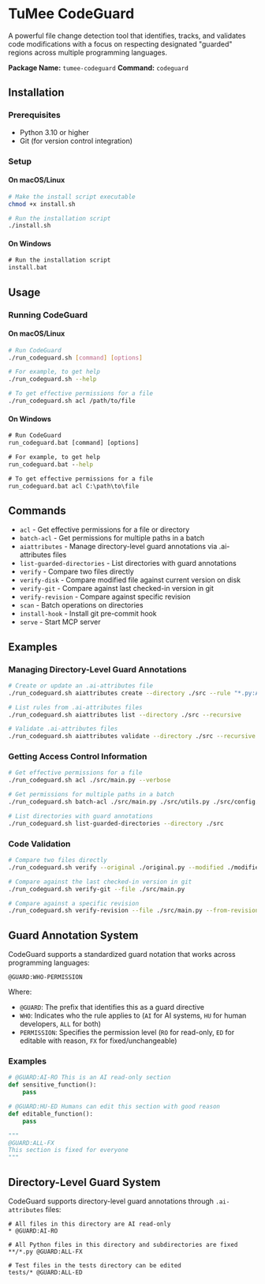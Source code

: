 # TuMee CodeGuard

A powerful file change detection tool that identifies, tracks, and validates code modifications with a focus on respecting designated "guarded" regions across multiple programming languages.

**Package Name:** `tumee-codeguard`
**Command:** `codeguard`

## Installation

### Prerequisites

- Python 3.10 or higher
- Git (for version control integration)

### Setup

#### On macOS/Linux

```bash
# Make the install script executable
chmod +x install.sh

# Run the installation script
./install.sh
```

#### On Windows

```cmd
# Run the installation script
install.bat
```

## Usage

### Running CodeGuard

#### On macOS/Linux

```bash
# Run CodeGuard
./run_codeguard.sh [command] [options]

# For example, to get help
./run_codeguard.sh --help

# To get effective permissions for a file
./run_codeguard.sh acl /path/to/file
```

#### On Windows

```cmd
# Run CodeGuard
run_codeguard.bat [command] [options]

# For example, to get help
run_codeguard.bat --help

# To get effective permissions for a file
run_codeguard.bat acl C:\path\to\file
```

## Commands

- `acl` - Get effective permissions for a file or directory
- `batch-acl` - Get permissions for multiple paths in a batch
- `aiattributes` - Manage directory-level guard annotations via .ai-attributes files
- `list-guarded-directories` - List directories with guard annotations
- `verify` - Compare two files directly
- `verify-disk` - Compare modified file against current version on disk
- `verify-git` - Compare against last checked-in version in git
- `verify-revision` - Compare against specific revision
- `scan` - Batch operations on directories
- `install-hook` - Install git pre-commit hook
- `serve` - Start MCP server

## Examples

### Managing Directory-Level Guard Annotations

```bash
# Create or update an .ai-attributes file
./run_codeguard.sh aiattributes create --directory ./src --rule "*.py:AI-RO" --description "*.py:Python files are AI read-only"

# List rules from .ai-attributes files
./run_codeguard.sh aiattributes list --directory ./src --recursive

# Validate .ai-attributes files
./run_codeguard.sh aiattributes validate --directory ./src --recursive
```

### Getting Access Control Information

```bash
# Get effective permissions for a file
./run_codeguard.sh acl ./src/main.py --verbose

# Get permissions for multiple paths in a batch
./run_codeguard.sh batch-acl ./src/main.py ./src/utils.py ./src/config.py

# List directories with guard annotations
./run_codeguard.sh list-guarded-directories --directory ./src
```

### Code Validation

```bash
# Compare two files directly
./run_codeguard.sh verify --original ./original.py --modified ./modified.py

# Compare against the last checked-in version in git
./run_codeguard.sh verify-git --file ./src/main.py

# Compare against a specific revision
./run_codeguard.sh verify-revision --file ./src/main.py --from-revision HEAD~3
```

## Guard Annotation System

CodeGuard supports a standardized guard notation that works across programming languages:

```
@GUARD:WHO-PERMISSION
```

Where:
- `@GUARD`: The prefix that identifies this as a guard directive
- `WHO`: Indicates who the rule applies to (`AI` for AI systems, `HU` for human developers, `ALL` for both)
- `PERMISSION`: Specifies the permission level (`RO` for read-only, `ED` for editable with reason, `FX` for fixed/unchangeable)

### Examples

```python
# @GUARD:AI-RO This is an AI read-only section
def sensitive_function():
    pass

# @GUARD:HU-ED Humans can edit this section with good reason
def editable_function():
    pass

"""
@GUARD:ALL-FX
This section is fixed for everyone
"""
```

## Directory-Level Guard System

CodeGuard supports directory-level guard annotations through `.ai-attributes` files:

```
# All files in this directory are AI read-only
* @GUARD:AI-RO

# All Python files in this directory and subdirectories are fixed
**/*.py @GUARD:ALL-FX

# Test files in the tests directory can be edited
tests/* @GUARD:ALL-ED
```
